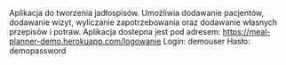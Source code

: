 Aplikacja do tworzenia jadłospisów. Umożliwia dodawanie pacjentów, dodawanie wizyt, wyliczanie zapotrzebowania oraz dodawanie własnych przepisów i potraw. 
Aplikacja dostepna jest pod adresem: 
https://meal-planner-demo.herokuapp.com/logowanie
Login: demouser 
Hasło: demopassword
